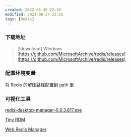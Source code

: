```yaml
---
created: 2022-05-30 22:39
modified: 2023-08-27 23:35
tags: [Redis]
---
```


### 下载地址

> [!download] Windows
 > [https://github.com/MicrosoftArchive/redis/releases](https://github.com/MicrosoftArchive/redis/releases)

### 配置环境变量

将 Redis 的解压路径配置到 path 里

### 可视化工具

 [redis-desktop-manager-0.9.3.817.exe](https://github.com/uglide/RedisDesktopManager/releases/download/0.9.3/redis-desktop-manager-0.9.3.817.exe)

[Tiny RDM](https://github.com/tiny-craft/tiny-rdm)

[Web Redis Manager](https://github.com/xiusin/web-redis-manager)
